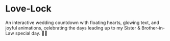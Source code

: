 # Love-Lock
An interactive wedding countdown with floating hearts, glowing text, and joyful animations, celebrating the days leading up to my Sister &amp; Brother-in-Law special day. 💖🎉
